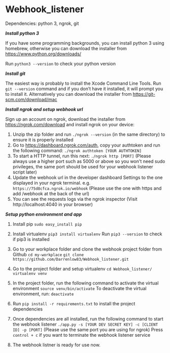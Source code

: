 # Webhook_listener

Dependencies: python 3, ngrok, git

***Install python 3***

If you have some programming backgrounds, you can install python 3 using homebrew, otherwise you can download the installer from https://www.python.org/downloads/

Run `python3 --version` to check your python version

***Install git***

The easiest way is probably to install the Xcode Command Line Tools. Run `git --version` command and if you don’t have it installed, it will prompt you to install it. Alternatively you can download the installer from https://git-scm.com/download/mac

***Install ngrok and setup webhook url***

Sign up an account on ngrok, download the installer from https://ngrok.com/download and install ngrok on your device:

1. Unzip the zip folder and run `./ngrok --version` (in the same directory) to ensure it is properly installed
2. Go to https://dashboard.ngrok.com/auth, copy your authtoken and run the following command:
`./ngrok authtoken [YOUR AUTHTOKEN]`
3. To start a HTTP tunnel, run this next:
`./ngrok http [PORT]`
(Please always use a higher port such as 5000 or above so you won't need sudo privileges, the same port should be used for your webhook listener script later)
4. Update the webhook url in the developer dashboard Settings to the one displayed in your ngrok terminal. e.g.
`https://75d8cfca.ngrok.io/webhook`
(Please use the one with https and add /webhook at the back of the url)
5. You can see the requests logs via the ngrok inspector (Visit http://localhost:4040 in your browser)

***Setup python environment and app***

1. Install pip 
`sudo easy_install pip`

2. Install virtualenv
`pip3 install virtualenv`
Run `pip3 --version` to check if pip3 is installed

3. Go to your workplace folder and clone the webhook project folder from Github
`cd my-workplace`
`git clone https://github.com/Darrenlow83/Webhook_listener.git`

4. Go to the project folder and setup virtualenv 
`cd Webhook_listener/`
`virtualenv venv`

5. In the project folder, run the following command to activate the virtual environment
`source venv/bin/activate`
To deactivate the virtual environment, run:
`deactivate`

6. Run `pip install -r requirements.txt` to install the project dependencies

7. Once dependencies are all installed, run the following command to start the webhook listener
`./app.py -s [YOUR DEV SECRET KEY] -c [CLIENT ID] -p [PORT]`
(Please use the same port you are using for ngrok)
Press `control + c` if you want to terminate the webhook listener service

8. The webhook listner is ready for use now.
